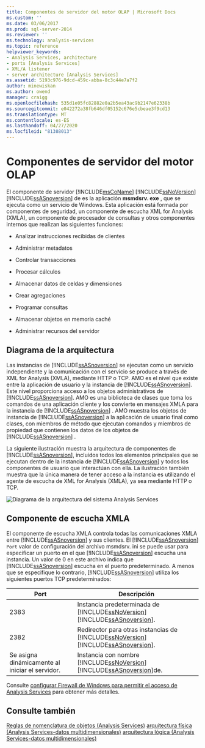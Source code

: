 ```yaml
---
title: Componentes de servidor del motor OLAP | Microsoft Docs
ms.custom: ''
ms.date: 03/06/2017
ms.prod: sql-server-2014
ms.reviewer: ''
ms.technology: analysis-services
ms.topic: reference
helpviewer_keywords:
- Analysis Services, architecture
- ports [Analysis Services]
- XML/A listener
- server architecture [Analysis Services]
ms.assetid: 5193c976-9dcd-459c-abba-8c3c44e7a7f2
author: minewiskan
ms.author: owend
manager: craigg
ms.openlocfilehash: 535d1e05fc82882e0a2b5ea43ac9b2147e62338b
ms.sourcegitcommit: e042272a38fb646df05152c676e5cbeae3f9cd13
ms.translationtype: MT
ms.contentlocale: es-ES
ms.lasthandoff: 04/27/2020
ms.locfileid: "81388013"
---
```

# <a name="olap-engine-server-components"></a>Componentes de servidor del motor OLAP
  El componente de servidor [!INCLUDE[msCoName](../../../includes/msconame-md.md)] [!INCLUDE[ssNoVersion](../../../includes/ssnoversion-md.md)] [!INCLUDE[ssASnoversion](../../../includes/ssasnoversion-md.md)] de es la aplicación **msmdsrv. exe** , que se ejecuta como un servicio de Windows. Esta aplicación está formada por componentes de seguridad, un componente de escucha XML for Analysis (XMLA), un componente de procesador de consultas y otros componentes internos que realizan las siguientes funciones:

-   Analizar instrucciones recibidas de clientes

-   Administrar metadatos

-   Controlar transacciones

-   Procesar cálculos

-   Almacenar datos de celdas y dimensiones

-   Crear agregaciones

-   Programar consultas

-   Almacenar objetos en memoria caché

-   Administrar recursos del servidor

## <a name="architectural-diagram"></a>Diagrama de la arquitectura
 Las instancias de [!INCLUDE[ssASnoversion](../../../includes/ssasnoversion-md.md)] se ejecutan como un servicio independiente y la comunicación con el servicio se produce a través de XML for Analysis (XMLA), mediante HTTP o TCP. AMO es el nivel que existe entre la aplicación de usuario y la instancia de [!INCLUDE[ssASnoversion](../../../includes/ssasnoversion-md.md)]. Este nivel proporciona acceso a los objetos administrativos de [!INCLUDE[ssASnoversion](../../../includes/ssasnoversion-md.md)]. AMO es una biblioteca de clases que toma los comandos de una aplicación cliente y los convierte en mensajes XMLA para la instancia de [!INCLUDE[ssASnoversion](../../../includes/ssasnoversion-md.md)] . AMO muestra los objetos de instancia de [!INCLUDE[ssASnoversion](../../../includes/ssasnoversion-md.md)] a la aplicación de usuario final como clases, con miembros de método que ejecutan comandos y miembros de propiedad que contienen los datos de los objetos de [!INCLUDE[ssASnoversion](../../../includes/ssasnoversion-md.md)] .

 La siguiente ilustración muestra la arquitectura de componentes de [!INCLUDE[ssASnoversion](../../../includes/ssasnoversion-md.md)], incluidos todos los elementos principales que se ejecutan dentro de la instancia de [!INCLUDE[ssASnoversion](../../../includes/ssasnoversion-md.md)] y todos los componentes de usuario que interactúan con ella. La ilustración también muestra que la única manera de tener acceso a la instancia es utilizando el agente de escucha de XML for Analysis (XMLA), ya sea mediante HTTP o TCP.

 ![Diagrama de la arquitectura del sistema Analysis Services](../../../analysis-services/dev-guide/media/analysisservicessystemarchitecture.gif "Diagrama de la arquitectura del sistema Analysis Services")

## <a name="xmla-listener"></a>Componente de escucha XMLA
 El componente de escucha XMLA controla todas las comunicaciones XMLA entre [!INCLUDE[ssASnoversion](../../../includes/ssasnoversion-md.md)] y sus clientes. El [!INCLUDE[ssASnoversion](../../../includes/ssasnoversion-md.md)] `Port` valor de configuración del archivo msmdsrv. ini se puede usar para especificar un puerto en el que [!INCLUDE[ssASnoversion](../../../includes/ssasnoversion-md.md)] escucha una instancia. Un valor de 0 en este archivo indica que [!INCLUDE[ssASnoversion](../../../includes/ssasnoversion-md.md)] escucha en el puerto predeterminado. A menos que se especifique lo contrario, [!INCLUDE[ssASnoversion](../../../includes/ssasnoversion-md.md)] utiliza los siguientes puertos TCP predeterminados:

|Port|Descripción|
|----------|-----------------|
|2383|Instancia predeterminada de [!INCLUDE[ssNoVersion](../../../includes/ssnoversion-md.md)] [!INCLUDE[ssASnoversion](../../../includes/ssasnoversion-md.md)].|
|2382|Redirector para otras instancias de [!INCLUDE[ssNoVersion](../../../includes/ssnoversion-md.md)] [!INCLUDE[ssASnoversion](../../../includes/ssasnoversion-md.md)].|
|Se asigna dinámicamente al iniciar el servidor.|Instancia con nombre [!INCLUDE[ssNoVersion](../../../includes/ssnoversion-md.md)] [!INCLUDE[ssASnoversion](../../../includes/ssasnoversion-md.md)]de.|

 Consulte [configurar Firewall de Windows para permitir el acceso de Analysis Services](../../instances/configure-the-windows-firewall-to-allow-analysis-services-access.md) para obtener más detalles.

## <a name="see-also"></a>Consulte también
 [Reglas de nomenclatura de objetos &#40;Analysis Services&#41;](object-naming-rules-analysis-services.md) [arquitectura física &#40;Analysis Services-datos multidimensionales&#41;](understanding-microsoft-olap-physical-architecture.md) [arquitectura lógica &#40;Analysis Services-datos multidimensionales&#41;](../olap-logical/understanding-microsoft-olap-logical-architecture.md)


